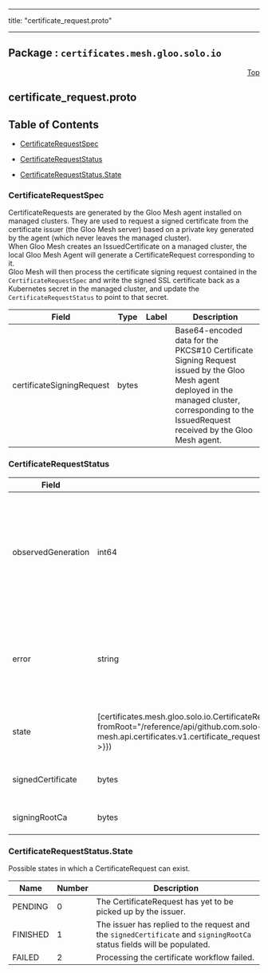 
---

title: "certificate_request.proto"

---

## Package : `certificates.mesh.gloo.solo.io`



<a name="top"></a>

<a name="API Reference for certificate_request.proto"></a>
<p align="right"><a href="#top">Top</a></p>

## certificate_request.proto


## Table of Contents
  - [CertificateRequestSpec](#certificates.mesh.gloo.solo.io.CertificateRequestSpec)
  - [CertificateRequestStatus](#certificates.mesh.gloo.solo.io.CertificateRequestStatus)

  - [CertificateRequestStatus.State](#certificates.mesh.gloo.solo.io.CertificateRequestStatus.State)






<a name="certificates.mesh.gloo.solo.io.CertificateRequestSpec"></a>

### CertificateRequestSpec
CertificateRequests are generated by the Gloo Mesh agent installed on managed clusters. They are used to request a signed certificate from the certificate issuer (the Gloo Mesh server) based on a private key generated by the agent (which never leaves the managed cluster).<br>When Gloo Mesh creates an IssuedCertificate on a managed cluster, the local Gloo Mesh Agent will generate a CertificateRequest corresponding to it.<br>Gloo Mesh will then process the certificate signing request contained in the `CertificateRequestSpec` and write the signed SSL certificate back as a Kubernetes secret in the managed cluster, and update the `CertificateRequestStatus` to point to that secret.


| Field | Type | Label | Description |
| ----- | ---- | ----- | ----------- |
| certificateSigningRequest | bytes |  | Base64-encoded data for the PKCS#10 Certificate Signing Request issued by the Gloo Mesh agent deployed in the managed cluster, corresponding to the IssuedRequest received by the Gloo Mesh agent. |
  





<a name="certificates.mesh.gloo.solo.io.CertificateRequestStatus"></a>

### CertificateRequestStatus



| Field | Type | Label | Description |
| ----- | ---- | ----- | ----------- |
| observedGeneration | int64 |  | The most recent generation observed in the the CertificateRequest metadata. If the `observedGeneration` does not match `metadata.generation`, the issuer has not processed the most recent version of this request. |
  | error | string |  | Any error observed which prevented the CertificateRequest from being processed. If the error is empty, the request has been processed successfully |
  | state | [certificates.mesh.gloo.solo.io.CertificateRequestStatus.State]({{< versioned_link_path fromRoot="/reference/api/github.com.solo-io.gloo-mesh.api.certificates.v1.certificate_request#certificates.mesh.gloo.solo.io.CertificateRequestStatus.State" >}}) |  | The current state of the CertificateRequest workflow reported by the issuer. |
  | signedCertificate | bytes |  | The signed intermediate certificate issued by the CA. |
  | signingRootCa | bytes |  | The root CA used by the issuer to sign the certificate. |
  




 <!-- end messages -->


<a name="certificates.mesh.gloo.solo.io.CertificateRequestStatus.State"></a>

### CertificateRequestStatus.State
Possible states in which a CertificateRequest can exist.

| Name | Number | Description |
| ---- | ------ | ----------- |
| PENDING | 0 | The CertificateRequest has yet to be picked up by the issuer. |
| FINISHED | 1 | The issuer has replied to the request and the `signedCertificate` and `signingRootCa` status fields will be populated. |
| FAILED | 2 | Processing the certificate workflow failed. |


 <!-- end enums -->

 <!-- end HasExtensions -->

 <!-- end services -->

